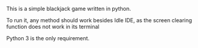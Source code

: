 This is a simple blackjack game written in python.

To run it, any method should work besides Idle IDE, as
the screen clearing function does not work in its terminal

Python 3 is the only requirement.

